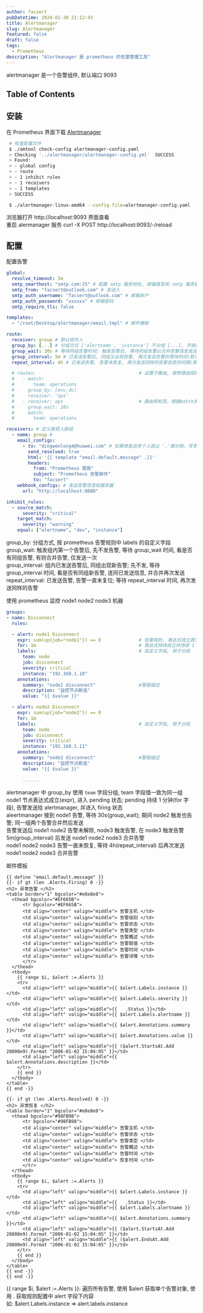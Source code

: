 ```yaml
---
author: facsert
pubDatetime: 2024-01-30 21:12:43
title: Alertmanager
slug: Alertmanager
featured: false
draft: false
tags:
  - Prometheus
description: "Alertmanager 是 prometheus 的告警管理工具"
---
```


alertmanager 是一个告警组件, 默认端口 9093

## Table of Contents

## 安装

在 Prometheus 界面下载 [Alertmanager](https://prometheus.io/download/)

```bash
 # 检查配置文件
 $ ./amtool check-config alertmanager-config.yaml
 > Checking '../alertmanager/alertmanager-config.yml'  SUCCESS
 > Found:
 > - global config
 > - route
 > - 1 inhibit rules
 > - 1 receivers
 > - 1 templates
 > SUCCESS

 $ ./alertmanager-linux-amd64 --config.file=alertmanager-config.yaml
```

浏览器打开 http://localhost:9093 界面查看  
重启 alermanager 服务 curl -X POST http://localhost:9093/-/reload

## 配置

配置告警

```yaml
global:
  resolve_timeout: 5m
  smtp_smarthost: "smtp.com:25" # 配置 smtp 服务地址, 邮箱类型和 smtp 服务器对应
  smtp_from: "facsert@outlook.com" # 发送人
  smtp_auth_username: "facsert@outlook.com" # 邮箱账户
  smtp_auth_password: "xxxxxx" # 邮箱密码
  smtp_require_tls: false

templates:
  - "/root/Desktop/alertmanager/email.tmpl" # 邮件模板

route:
  receiver: group # 默认收件人
  group_by: [...] # 分组方式 ['alertname', 'instance'] 不分组 [...], 字段值相同即为通一组, 告警可合并
  group_wait: 30s # 等待同组告警时间; 触发告警后, 等待同组告警以合并告警信息发送一次(默认 30s)
  group_interval: 5m # 已发送告警后, 同组又出现告警, 再次发送告警的等待时间(默认 5m)
  repeat_interval: 4h # 已发送告警, 告警未恢复, 再次发送同样的告警信息的间隔(默认 4h)

  # routes:                                      # 设置子路由, 按照路由规则发送, 匹配规则才会发送给接收人
  #   - match:
  #       team: operations
  #     group_by: [env,dc]
  #     receiver: 'ops'
  #   - receiver: ops                            # 路由和标签，根据match来指定发送目标，如果 rule的lable 包含 alertname， 使用 ops 来发送
  #     group_wait: 10s
  #     match:
  #       team: operations

receivers: # 定义接受人群组
  - name: group #
    email_configs:
      - to: "dingwenlong4@huawei.com" # 如果想发送多个人就以 ','做分割，写多个邮件人即可。
        send_resolved: true
        html: '{{ template "email.default.message" .}}'
        headers:
          from: "Prometheus 警报"
          subject: "Prometheus 告警邮件"
          to: "facsert"
    webhook_configs: # 发送告警信息给服务器
      url: "http://localhost:8080"

inhibit_rules:
  - source_match:
      severity: "critical"
    target_match:
      severity: "warning"
    equal: ["alertname", "dev", "instance"]
```

group_by: 分组方式, 按 prometheus 告警规则中 labels 的自定义字段  
group_wait: 触发组内第一个告警后, 先不发告警, 等待 group_wait 时间, 看是否有同组告警, 有则合并告警, 仅发送一次  
group_interval: 组内已发送告警后, 同组出现新告警; 先不发, 等待 group_interval 时间, 看是否有同组新告警, 连同已发送信息, 并合并再次发送  
repeat_interval: 已发送告警, 告警一直未复位; 等待 repeat_interval 时间, 再次发送同样的告警

使用 prometheus 监控 node1 node2 node3 机器

```yaml
groups:
- name: Disconnect
  rules:

  - alert: node1 Disconnect
    expr: sum(up{job="node1"}) == 0              # 告警规则, 表达式成立表示 node1 断连
    for: 1m                                      # 表达式持续成立并持续 1 分钟 pending 时间, 未恢复则开始发送告警
    labels:                                      # 自定义字段, 用于分组
      team: node
      job: disconnect
      severity: critical
      instance: "192.168.1.10"
    annotations:
      summary: "node1 disconnect"                #警报描述
      description: "监控节点断连"
      value: "{{ $value }}"

  - alert: node2 Disconnect
    expr: sum(up{job="node2"}) == 0
    for: 1m
    labels:                                      # 自定义字段, 用于分组
      team: node
      job: disconnect
      severity: critical
      instance: "192.168.1.11"
    annotations:
      summary: "node2 disconnect"                #警报描述
      description: "监控节点断连"
      value: "{{ $value }}"

      ......
```

alertmanager 中 group_by 使用 `team` 字段分组, team 字段值一致为同一组  
node1 节点表达式成立(expr), 进入 pending 状态; pending 持续 1 分钟(for 字段), 告警发送给 alertmanager, 并进入 firing 状态  
aleertmanager 接到 node1 告警, 等待 30s(group_wait); 期间 node2 触发也告警; 同一组两个告警合并然后发送  
告警发送后 node1 node2 告警未解除, node3 触发告警, 在 node3 触发告警 5m(group_interval) 后发送 node1 node2 node3 合并告警  
node1 node2 node3 告警一直未恢复, 等待 4h(repeat_interval) 后再次发送 node1 node2 node3 合并告警

邮件模板

```tmpl
{{ define "email.default.message" }}
{{- if gt (len .Alerts.Firing) 0 -}}
<h2> 异常告警 </h2>
<table border="1" bgcolor="#e8e8e8">
  <thead bgcolor="#EF665B">
      <tr bgcolor="#EF665B">
      <td align="center" valign="middle"> 告警主机 </td>
      <td align="center" valign="middle"> 告警级别 </td>
      <td align="center" valign="middle"> 告警状态 </td>
      <td align="center" valign="middle"> 告警类型 </td>
      <td align="center" valign="middle"> 告警概述 </td>
      <td align="center" valign="middle"> 告警取值 </td>
      <td align="center" valign="middle"> 告警时间 </td>
      <td align="center" valign="middle"> 告警详情 </td>
      </tr>
  </thead>
  <tbody>
    {{ range $i, $alert :=.Alerts }}
    <tr>
      <td align="left" valign="middle">{{ $alert.Labels.instance }}</td>
      <td align="left" valign="middle">{{ $alert.Labels.severity }}</td>
      <td align="left" valign="middle">{{   .Status }}</td>
      <td align="left" valign="middle">{{ $alert.Labels.alertname }}</td>
      <td align="left" valign="middle">{{ $alert.Annotations.summary }}</td>
      <td align="left" valign="middle">{{ $alert.Annotations.value }}</td>
      <td align="left" valign="middle">{{ ($alert.StartsAt.Add 28800e9).Format "2006-01-02 15:04:05" }}</td>
      <td align="left" valign="middle">{{ $alert.Annotations.description }}</td>
    </tr>
    {{ end }}
  </tbody>
</table>
{{ end -}}

{{- if gt (len .Alerts.Resolved) 0 -}}
<h2> 异常恢复 </h2>
<table border="1" bgcolor="#e8e8e8">
  <thead bgcolor="#98FB98">
      <tr bgcolor="#98FB98">
      <td align="center" valign="middle"> 告警主机 </td>
      <td align="center" valign="middle"> 告警状态 </td>
      <td align="center" valign="middle"> 告警类型 </td>
      <td align="center" valign="middle"> 告警概述 </td>
      <td align="center" valign="middle"> 告警时间 </td>
      <td align="center" valign="middle"> 恢复时间 </td>
      </tr>
  </thead>
  <tbody>
    {{ range $i, $alert :=.Alerts }}
    <tr>
      <td align="left" valign="middle">{{ $alert.Labels.instance }}</td>
      <td align="left" valign="middle">{{   .Status }}</td>
      <td align="left" valign="middle">{{ $alert.Labels.alertname }}</td>
      <td align="left" valign="middle">{{ $alert.Annotations.summary }}</td>
      <td align="left" valign="middle">{{ ($alert.StartsAt.Add 28800e9).Format "2006-01-02 15:04:05" }}</td>
      <td align="left" valign="middle">{{ ($alert.EndsAt.Add 28800e9).Format "2006-01-02 15:04:05" }}</td>
    </tr>
    {{ end }}
  </tbody>
</table>
{{ end -}}
{{ end -}}
```

{{ range $i, $alert :=.Alerts }}: 遍历所有告警, 使用 $alert 获取单个告警对象, 使用 . 获取规则配置中 alert 字段下内容  
如: $alert.Labels.instance => alert.labels.instance
